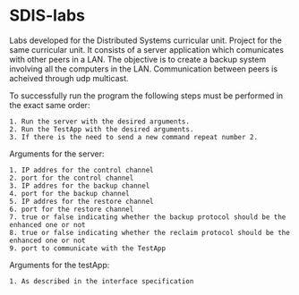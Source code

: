 # SDIS-labs

  Labs developed for the Distributed Systems curricular unit. Project for the same curricular unit. It consists of a server application which comunicates with other peers in a LAN. The objective is to create a backup system involving all the computers in the LAN. Communication between peers is acheived through udp multicast.
  
  To successfully run the program the following steps must be performed in the exact same order:
  
    1. Run the server with the desired arguments.
    2. Run the TestApp with the desired arguments.
    3. If there is the need to send a new command repeat number 2.
    
  Arguments for the server:
  
    1. IP addres for the control channel
    2. port for the control channel
    3. IP addres for the backup channel
    4. port for the backup channel
    5. IP addres for the restore channel
    6. port for the restore channel
    7. true or false indicating whether the backup protocol should be the enhanced one or not
    8. true or false indicating whether the reclaim protocol should be the enhanced one or not
    9. port to communicate with the TestApp
    
  Arguments for the testApp:
  
    1. As described in the interface specification
